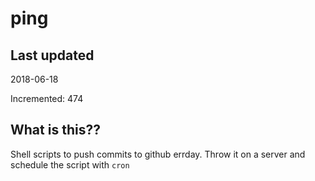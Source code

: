 # ping

## Last updated
2018-06-18

Incremented: 474

## What is this??
Shell scripts to push commits to github errday. Throw it on a server and schedule the script with `cron`
